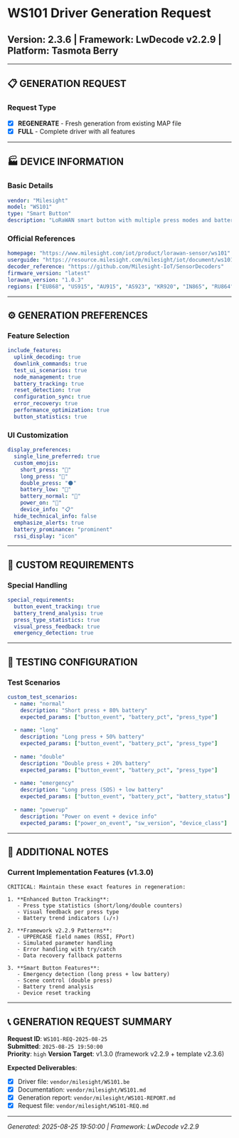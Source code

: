 # WS101 Driver Generation Request
## Version: 2.3.6 | Framework: LwDecode v2.2.9 | Platform: Tasmota Berry

---

## 📋 GENERATION REQUEST

### Request Type
- [x] **REGENERATE** - Fresh generation from existing MAP file
- [x] **FULL** - Complete driver with all features

---

## 🏭 DEVICE INFORMATION

### Basic Details
```yaml
vendor: "Milesight"
model: "WS101"
type: "Smart Button"
description: "LoRaWAN smart button with multiple press modes and battery monitoring"
```

### Official References
```yaml
homepage: "https://www.milesight.com/iot/product/lorawan-sensor/ws101"
userguide: "https://resource.milesight.com/milesight/iot/document/ws101-datasheet-en.pdf"
decoder_reference: "https://github.com/Milesight-IoT/SensorDecoders"
firmware_version: "latest"
lorawan_version: "1.0.3"
regions: ["EU868", "US915", "AU915", "AS923", "KR920", "IN865", "RU864"]
```

---

## ⚙️ GENERATION PREFERENCES

### Feature Selection
```yaml
include_features:
  uplink_decoding: true
  downlink_commands: true
  test_ui_scenarios: true
  node_management: true
  battery_tracking: true
  reset_detection: true
  configuration_sync: true
  error_recovery: true
  performance_optimization: true
  button_statistics: true
```

### UI Customization
```yaml
display_preferences:
  single_line_preferred: true
  custom_emojis:
    short_press: "🔘"
    long_press: "🔴" 
    double_press: "⚫"
    battery_low: "🪫"
    battery_normal: "🔋"
    power_on: "🔄"
    device_info: "📋"
  hide_technical_info: false
  emphasize_alerts: true
  battery_prominance: "prominent"
  rssi_display: "icon"
```

---

## 🎯 CUSTOM REQUIREMENTS

### Special Handling
```yaml
special_requirements:
  button_event_tracking: true
  battery_trend_analysis: true
  press_type_statistics: true
  visual_press_feedback: true
  emergency_detection: true
```

---

## 🧪 TESTING CONFIGURATION

### Test Scenarios
```yaml
custom_test_scenarios:
  - name: "normal"
    description: "Short press + 80% battery"
    expected_params: ["button_event", "battery_pct", "press_type"]
    
  - name: "long" 
    description: "Long press + 50% battery"
    expected_params: ["button_event", "battery_pct", "press_type"]
    
  - name: "double"
    description: "Double press + 20% battery"
    expected_params: ["button_event", "battery_pct", "press_type"]
    
  - name: "emergency"
    description: "Long press (SOS) + low battery"
    expected_params: ["button_event", "battery_pct", "battery_status"]
    
  - name: "powerup"
    description: "Power on event + device info"
    expected_params: ["power_on_event", "sw_version", "device_class"]
```

---

## 💬 ADDITIONAL NOTES

### Current Implementation Features (v1.3.0)
```
CRITICAL: Maintain these exact features in regeneration:

1. **Enhanced Button Tracking**:
   - Press type statistics (short/long/double counters)
   - Visual feedback per press type
   - Battery trend indicators (↓/↑)
   
2. **Framework v2.2.9 Patterns**:
   - UPPERCASE field names (RSSI, FPort)
   - Simulated parameter handling
   - Error handling with try/catch
   - Data recovery fallback patterns

3. **Smart Button Features**:
   - Emergency detection (long press + low battery)
   - Scene control (double press)
   - Battery trend analysis
   - Device reset tracking
```

---

## 📞 GENERATION REQUEST SUMMARY

**Request ID**: `WS101-REQ-2025-08-25`  
**Submitted**: `2025-08-25 19:50:00`  
**Priority**: `high`
**Version Target**: v1.3.0 (framework v2.2.9 + template v2.3.6)

**Expected Deliverables**:
- [x] Driver file: `vendor/milesight/WS101.be`
- [x] Documentation: `vendor/milesight/WS101.md`
- [x] Generation report: `vendor/milesight/WS101-REPORT.md`
- [x] Request file: `vendor/milesight/WS101-REQ.md`

---

*Generated: 2025-08-25 19:50:00 | Framework: LwDecode v2.2.9*
